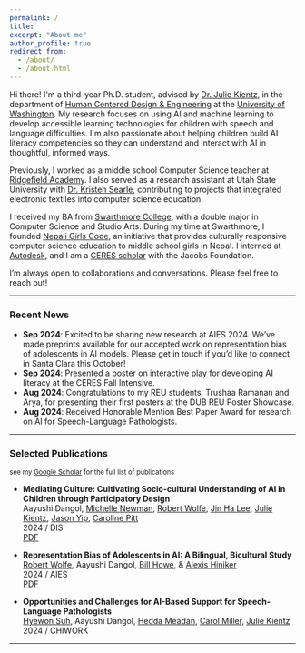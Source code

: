 ```yaml
---
permalink: /
title: 
excerpt: "About me"
author_profile: true
redirect_from: 
  - /about/
  - /about.html
---
```


Hi there! I'm a third-year Ph.D. student, advised by [Dr. Julie Kientz][julie], in the department of [Human Centered Design & Engineering][hcde] at the [University of Washington][uw]. My research focuses on using AI and machine learning to develop accessible learning technologies for children with speech and language difficulties. I'm also passionate about helping children build AI literacy competencies so they can understand and interact with AI in thoughtful, informed ways.

Previously, I worked as a middle school Computer Science teacher at [Ridgefield Academy][ridgefield]. I also served as a research assistant at Utah State University with [Dr. Kristen Searle][kristen], contributing to projects that integrated electronic textiles into computer science education.

I received my BA from [Swarthmore College][swarthmore], with a double major in Computer Science and Studio Arts. During my time at Swarthmore, I founded [Nepali Girls Code][lang], an initiative that provides culturally responsive computer science education to middle school girls in Nepal. I interned at [Autodesk][autodesk], and I am a [CERES scholar][ceres] with the Jacobs Foundation.

I’m always open to collaborations and conversations. Please feel free to reach out!

---

### Recent News

- **Sep 2024**: Excited to be sharing new research at AIES 2024. We’ve made preprints available for our accepted work on representation bias of adolescents in AI models. Please get in touch if you’d like to connect in Santa Clara this October!
- **Sep 2024**: Presented a poster on interactive play for developing AI literacy at the CERES Fall Intensive.
- **Aug 2024**: Congratulations to my REU students, Trushaa Ramanan and Arya, for presenting their first posters at the DUB REU Poster Showcase.
- **Aug 2024**: Received Honorable Mention Best Paper Award for research on AI for Speech-Language Pathologists.

---

### Selected Publications

<small> see my [Google Scholar](https://scholar.google.com/citations?user=BRT9BREAAAAJ&hl=en) for the full list of publications </small>

- **Mediating Culture: Cultivating Socio-cultural Understanding of AI in Children through Participatory Design**  
  Aayushi Dangol, [Michelle Newman][michelle], [Robert Wolfe][robert], [Jin Ha Lee][jinha], [Julie Kientz][julie], [Jason Yip][jason], [Caroline Pitt][caroline]  
  2024 / DIS  
  [PDF](https://dl.acm.org/doi/pdf/10.1145/3643834.3661515)

- **Representation Bias of Adolescents in AI: A Bilingual, Bicultural Study**  
  [Robert Wolfe][robert], Aayushi Dangol, [Bill Howe][bill], & [Alexis Hiniker][alexis]  
  2024 / AIES  
  [PDF](https://arxiv.org/pdf/2408.01961)

- **Opportunities and Challenges for AI-Based Support for Speech-Language Pathologists**  
  [Hyewon Suh][hyewon], Aayushi Dangol, [Hedda Meadan][hedda], [Carol Miller][carol], [Julie Kientz][julie]  
  2024 / CHIWORK

---

[hcde]: https://hcde.washington.edu
[uw]: https://washington.edu
[swarthmore]: https://www.swarthmore.edu/
[lang]: https://www.swarthmore.edu/lang-center/lang-opportunity-scholarship-program
[ceres]: https://ceres.uci.edu/
[jacobs]: https://jacobsfoundation.org/
[ridgefield]: https://www.ridgefieldacademy.org/
[autodesk]: https://www.autodesk.com/?cjdata=MXxOfDB8WXww&mktvar002=afc_us_deeplink&AID=10282382&PID=8206971&SID=jkp_CjwKCAjw0t63BhAUEiwA5xP54QvH7l9aRQj31upWsENBDsOwidSxhsVB8pb6nl9zN-UXAJ0Zs5I-5hoCZV8QAvD_BwE&cjevent=394e60c97e0811ef8386acf70a1cb825&affname=8206971_10282382
[julie]: https://faculty.washington.edu/jkientz/
[kristen]: https://cehs.usu.edu/itls/people/kristin-searle
[michelle]: https://michelenewman.github.io/
[robert]: https://wolferobert3.github.io/
[jinha]: https://ischool.uw.edu/people/faculty/profile/jinhalee
[jason]: https://bigyipper.com/
[caroline]: https://faculty.washington.edu/pittc/
[bill]: https://ischool.uw.edu/people/faculty/profile/billhowe
[alexis]: https://www.alexishiniker.com/
[carol]: https://hhd.psu.edu/contact/carol-miller
[hedda]: https://spcd.charlotte.edu/people/hedda-meadan-kaplansky/
[hyewon]: https://scholar.google.com/citations?user=DpHT6UEAAAAJ&hl=en
